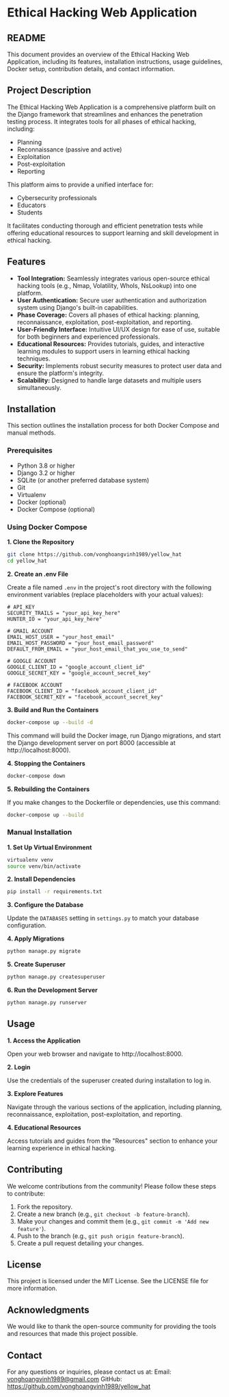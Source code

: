 # Ethical Hacking Web Application

## README

This document provides an overview of the Ethical Hacking Web Application, including its features, installation instructions, usage guidelines, Docker setup, contribution details, and contact information.

## Project Description

The Ethical Hacking Web Application is a comprehensive platform built on the Django framework that streamlines and enhances the penetration testing process. It integrates tools for all phases of ethical hacking, including:

* Planning
* Reconnaissance (passive and active)
* Exploitation
* Post-exploitation
* Reporting

This platform aims to provide a unified interface for:

* Cybersecurity professionals
* Educators
* Students

It facilitates conducting thorough and efficient penetration tests while offering educational resources to support learning and skill development in ethical hacking.

## Features

* **Tool Integration:** Seamlessly integrates various open-source ethical hacking tools (e.g., Nmap, Volatility, WhoIs, NsLookup) into one platform.
* **User Authentication:** Secure user authentication and authorization system using Django's built-in capabilities.
* **Phase Coverage:** Covers all phases of ethical hacking: planning, reconnaissance, exploitation, post-exploitation, and reporting.
* **User-Friendly Interface:** Intuitive UI/UX design for ease of use, suitable for both beginners and experienced professionals.
* **Educational Resources:** Provides tutorials, guides, and interactive learning modules to support users in learning ethical hacking techniques.
* **Security:** Implements robust security measures to protect user data and ensure the platform's integrity.
* **Scalability:** Designed to handle large datasets and multiple users simultaneously.

## Installation

This section outlines the installation process for both Docker Compose and manual methods.

### Prerequisites

* Python 3.8 or higher
* Django 3.2 or higher
* SQLite (or another preferred database system)
* Git
* Virtualenv
* Docker (optional)
* Docker Compose (optional)

### Using Docker Compose

**1. Clone the Repository**

```bash
git clone https://github.com/vonghoangvinh1989/yellow_hat
cd yellow_hat
```

**2. Create an .env File**

Create a file named `.env` in the project's root directory with the following environment variables (replace placeholders with your actual values):

```env
# API_KEY
SECURITY_TRAILS = "your_api_key_here"
HUNTER_IO = "your_api_key_here"

# GMAIL ACCOUNT
EMAIL_HOST_USER = "your_host_email"
EMAIL_HOST_PASSWORD = "your_host_email_password"
DEFAULT_FROM_EMAIL = "your_host_email_that_you_use_to_send"

# GOOGLE ACCOUNT
GOOGLE_CLIENT_ID = "google_account_client_id"
GOOGLE_SECRET_KEY = "google_account_secret_key"

# FACEBOOK ACCOUNT
FACEBOOK_CLIENT_ID = "facebook_account_client_id"
FACEBOOK_SECRET_KEY = "facebook_account_secret_key"
```

**3. Build and Run the Containers**

```bash
docker-compose up --build -d
```

This command will build the Docker image, run Django migrations, and start the Django development server on port 8000 (accessible at http://localhost:8000).

**4. Stopping the Containers**

```bash
docker-compose down
```

**5. Rebuilding the Containers**

If you make changes to the Dockerfile or dependencies, use this command:

```bash
docker-compose up --build
```

### Manual Installation

**1. Set Up Virtual Environment**

```bash
virtualenv venv
source venv/bin/activate
```

**2. Install Dependencies**

```bash
pip install -r requirements.txt
```

**3. Configure the Database**

Update the `DATABASES` setting in `settings.py` to match your database configuration.

**4. Apply Migrations**

```bash
python manage.py migrate
```

**5. Create Superuser**

```bash
python manage.py createsuperuser
```

**6. Run the Development Server**

```bash
python manage.py runserver
```

## Usage

**1. Access the Application**

Open your web browser and navigate to http://localhost:8000.

**2. Login**

Use the credentials of the superuser created during installation to log in.

**3. Explore Features**

Navigate through the various sections of the application, including planning, reconnaissance, exploitation, post-exploitation, and reporting.

**4. Educational Resources**

Access tutorials and guides from the "Resources" section to enhance your learning experience in ethical hacking.

## Contributing

We welcome contributions from the community! Please follow these steps to contribute:

1. Fork the repository.
2. Create a new branch (e.g., `git checkout -b feature-branch`).
3. Make your changes and commit them (e.g., `git commit -m 'Add new feature'`).
4. Push to the branch (e.g., `git push origin feature-branch`).
5. Create a pull request detailing your changes.

## License

This project is licensed under the MIT License. See the LICENSE file for more information.

## Acknowledgments
We would like to thank the open-source community for providing the tools and resources that made this project possible.

## Contact
For any questions or inquiries, please contact us at:
Email: vonghoangvinh1989@gmail.com
GitHub: https://github.com/vonghoangvinh1989/yellow_hat